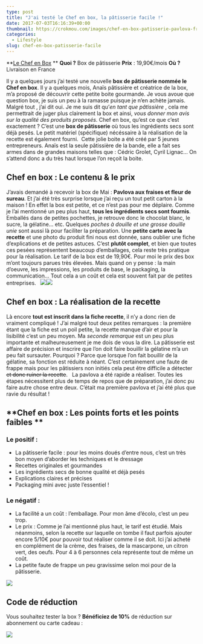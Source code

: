 ```yaml
---
type: post
title: "J'ai testé le Chef en box, la pâtisserie facile !"
date: 2017-07-03T16:16:39+00:00
thumbnail: https://crokmou.com/images/chef-en-box-patisserie-pavlova-fraise-crokmou-blog-cuisine-voyage-belgique-1.jpg
categories:
  - Lifestyle
slug: chef-en-box-patisserie-facile
---
```


**[Le Chef en Box](https://lechefenbox.com) **
**Quoi ?** Box de pâtisserie
**Prix** : 19,90€/mois
**Où ?** Livraison en France

Il y a quelques jours j’ai testé une nouvelle **box de pâtisserie nommée le Chef en box**. Il y a quelques mois, Anaïs pâtissière et créatrice de la box, m’a proposé de découvrir cette petite boite gourmande. Je vous avoue que question box, je suis un peu à la ramasse puisque je n’en achète jamais. Malgré tout , j’ai dit oui. Je me suis dit qu’_en tant que pâtissière_ , cela me permettrait de juger plus clairement la box et ainsi, _vous donner mon avis sur la qualité des produits proposés_. Chef en box, qu’est ce que c’est exactement ? C’est une **box de pâtisserie** où tous les ingrédients secs sont déjà pesés. Le petit matériel (spécifique) nécéssaire à la réalisation de la recette est également fourni.  Cette jolie boite a été créé par 5 jeunes entrepreneurs. Anaïs est la seule pâtissière de la bande, elle a fait ses armes dans de grandes maisons telles que : Cédric Grolet, Cyril Lignac… On s’attend donc a du très haut lorsque l’on reçoit la boite.

## Chef en box : Le contenu & le prix

J’avais demandé à recevoir la box de Mai : **Pavlova aux fraises et fleur de sureau**. Et j’ai été très surprise lorsque j’ai reçu un tout petit carton à la maison ! En effet la box est petite, et ce n’est pas pour me déplaire. Comme je l’ai mentionné un peu plus haut, **tous les ingrédients secs sont fournis**. Emballés dans de petites pochettes, je retrouve donc le chocolat blanc, le sucre, la gélatine… etc. Quelques _poches à douille et une grosse douille unie_ sont aussi là pour faciliter la préparation. Une **petite carte avec la recette** et une photo du produit fini nous est donnée, sans oublier une fiche d’explications et de petites astuces. C’est **plutôt complet**, et bien que toutes ces pesées représentent beaucoup d’emballages, cela reste très pratique pour la réalisation. Le tarif de la box est de 19,90€. Pour moi le prix des box m’ont toujours parues très élevées. Mais quand on y pense : la main d’oeuvre, les impressions, les produits de base, le packaging, la communication… Tout cela a un coût et cela est souvent fait par de petites entreprises.   ![](https://crokmou.com/images/P_20170624_113044.jpg)![](https://crokmou.com/images/P_20170624_113246.jpg)

## Chef en box : La réalisation de la recette 

Là encore **tout est inscrit dans la fiche recette**, il n’y a donc rien de vraiment compliqué ! J’ai malgré tout deux petites remarques : la première étant que la fiche est un poil petite, la recette manque d’air et pour la lisibilité c’est un peu moyen. Ma _seconde remarque_ est un peu plus importante et malheureusement je me dois de vous la dire. La pâtisserie est affaire de précision et inscrire que l’on doit faire bouillir la gélatine m’a un peu fait sursauter. Pourquoi ? Parce que lorsque l’on fait bouillir de la gélatine, sa fonction est réduite à néant. C’est certainement une faute de frappe mais pour les pâtissiers non initiés cela peut être difficile a détecter <del>et donc ruiner la recette</del>.   La pavlova a été rapide a réaliser. Toutes les étapes nécessitent plus de temps de repos que de préparation, j’ai donc pu faire autre chose entre deux. C’était ma première pavlova et j’ai été plus que ravie du résultat !

## **Chef en box : Les points forts et les points faibles **

### Le positif :

* La pâtisserie facile : pour les moins doués d’entre nous, c’est un très bon moyen d’aborder les techniques et le dressage
* Recettes originales et gourmandes
* Les ingrédients secs de bonne qualité et déjà pesés
* Explications claires et précises
* Packaging mini avec juste l’essentiel !

### Le négatif :

* La facilité a un coût : l’emballage. Pour mon âme d’écolo, c’est un peu trop.
* Le prix : Comme je l’ai mentionné plus haut, le tarif est étudié. Mais néanmoins, selon la recette sur laquelle on tombe il faut parfois ajouter encore 5/10€ pour pouvoir tout réaliser comme il se doit. Ici j’ai acheté en complément de la crème, des fraises, de la mascarpone, un citron vert, des oeufs. Pour 4 à 6 personnes cela représente tout de même un coût.
* La petite faute de frappe un peu gravissime selon moi pour de la pâtisserie.  

![](https://crokmou.com/images/chef-en-box-patisserie-pavlova-fraise-crokmou-blog-cuisine-voyage-belgique-2.jpg)

## Code de réduction

Vous souhaitez tester la box ? **Bénéficiez de 10%** de réduction sur abonnement ou carte cadeau :  

![](https://crokmou.com/images/chef-en-box-patisserie-code-promotion-reduction-crokmou-blog-cuisine-voyage-belgique.jpg)